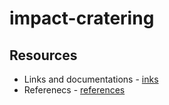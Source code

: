 # impact-cratering


## Resources

* Links and documentations - [inks](links.md)
* Referenecs - [references](references.md)
